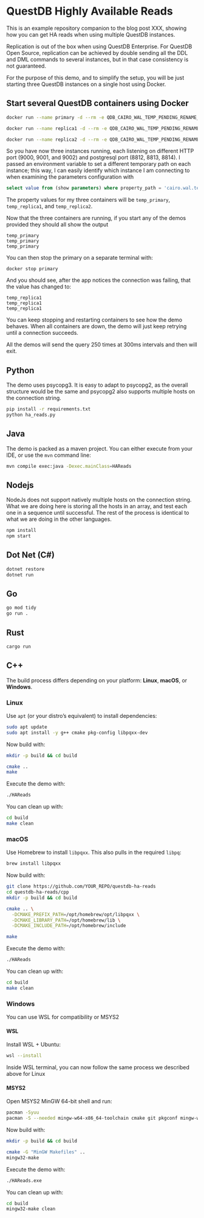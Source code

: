 # QuestDB Highly Available Reads

This is an example repository companion to the blog post XXX, showing how you can get HA reads when using multiple QuestDB
instances.

Replication is out of the box when using QuestDB Enterprise. For QuestDB Open Source, replication can be achieved by
double sending all the DDL and DML commands to several instances, but in that case consistency is not guaranteed.

For the purpose of this demo, and to simplify the setup, you will be just starting three QuestDB instances on a single
host using Docker.

## Start several QuestDB containers using Docker

```sh
docker run --name primary -d --rm -e QDB_CAIRO_WAL_TEMP_PENDING_RENAME_TABLE_PREFIX=temp_primary  -p 9000:9000  -p 8812:8812 questdb/questdb

docker run --name replica1 -d --rm -e QDB_CAIRO_WAL_TEMP_PENDING_RENAME_TABLE_PREFIX=temp_replica1  -p 9001:9000  -p 8813:8812 questdb/questdb

docker run --name replica2 -d --rm -e QDB_CAIRO_WAL_TEMP_PENDING_RENAME_TABLE_PREFIX=temp_replica2  -p 9002:9000  -p 8814:8812 questdb/questdb
```

So you have now three instances running, each listening on different HTTP port (9000, 9001, and 9002) and postgresql port (8812, 8813, 8814).
I passed an environment variable to set a different temporary path on each instance; this way, I can easily identify which instance
I am connecting to when examining the parameters configuration with

```sql
select value from (show parameters) where property_path = 'cairo.wal.temp.pending.rename.table.prefix';
```

The property values for my three containers will be `temp_primary`, `temp_replica1`, and `temp_replica2`.

Now that the three containers are running, if you start any of the demos provided they should all show the output
```
temp_primary
temp_primary
temp_primary
```

You can then stop the primary on a separate terminal with:

```
docker stop primary
```

And you should see, after the app notices the connection was failing, that the value has changed to:

```
temp_replica1
temp_replica1
temp_replica1
```

You can keep stopping and restarting containers to see how the demo behaves. When all containers are down, the demo
will just keep retrying until a connection succeeds.

All the demos will send the query 250 times at 300ms intervals and then will exit.


## Python

The demo uses psycopg3. It is easy to adapt to psycopg2, as the overall structure would be the same and psycopg2 also
supports multiple hosts on the connection string.

```sh
pip install -r requirements.txt
python ha_reads.py
```


## Java

The demo is packed as a maven project. You can either execute from your IDE, or use the `mvn` command line:

```sh
mvn compile exec:java -Dexec.mainClass=HAReads
```

## Nodejs

NodeJs does not support natively multiple hosts on the connection string. What we are doing here is storing all the hosts
in an array, and test each one in a sequence until successful. The rest of the process is identical to what we are doing
in the other languages.

```sh
npm install
npm start
```

## Dot Net (C#)

```sh
dotnet restore
dotnet run
```

## Go

```sh
go mod tidy
go run .
```

## Rust

```sh
cargo run
```

## C++

The build process differs depending on your platform: **Linux**, **macOS**, or **Windows**.

### Linux

Use `apt` (or your distro’s equivalent) to install dependencies:

```sh
sudo apt update
sudo apt install -y g++ cmake pkg-config libpqxx-dev
```

Now build with:

```sh
mkdir -p build && cd build

cmake ..
make
```

Execute the demo with:

```sh
./HAReads
```

You can clean up with:

```sh
cd build
make clean
```

### macOS

Use Homebrew to install `libpqxx`. This also pulls in the required `libpq`:

```sh
brew install libpqxx
```

Now build with:
```sh
git clone https://github.com/YOUR_REPO/questdb-ha-reads
cd questdb-ha-reads/cpp
mkdir -p build && cd build

cmake .. \
  -DCMAKE_PREFIX_PATH=/opt/homebrew/opt/libpqxx \
  -DCMAKE_LIBRARY_PATH=/opt/homebrew/lib \
  -DCMAKE_INCLUDE_PATH=/opt/homebrew/include

make
```

Execute the demo with:

```sh
./HAReads
```

You can clean up with:

```sh
cd build
make clean
```

### Windows

You can use WSL for compatibility or MSYS2

#### WSL

Install WSL + Ubuntu:

```sh
wsl --install
```

Inside WSL terminal, you can now follow the same process we described above for Linux

#### MSYS2

Open MSYS2 MinGW 64-bit shell and run:

```sh
pacman -Syuu
pacman -S --needed mingw-w64-x86_64-toolchain cmake git pkgconf mingw-w64-x86_64-libpqxx
```

Now build with:
```sh
mkdir -p build && cd build

cmake -G "MinGW Makefiles" ..
mingw32-make
```

Execute the demo with:

```sh
./HAReads.exe
```

You can clean up with:

```sh
cd build
mingw32-make clean
```
